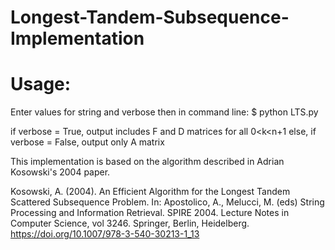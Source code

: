 # Longest-Tandem-Subsequence-Implementation

# Usage: 
Enter values for string and verbose
then in command line: 
$ python LTS.py

if verbose = True, output includes F and D matrices for all 0<k<n+1
else, if verbose = False, output only A matrix


This implementation is based on the algorithm described in Adrian Kosowski's 2004 paper. 

Kosowski, A. (2004). An Efficient Algorithm for the Longest Tandem Scattered Subsequence Problem. In: Apostolico, A., Melucci, M. (eds) String Processing and Information Retrieval. SPIRE 2004. Lecture Notes in Computer Science, vol 3246. Springer, Berlin, Heidelberg. https://doi.org/10.1007/978-3-540-30213-1_13
